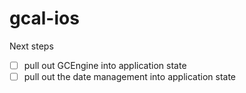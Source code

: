 # gcal-ios

Next steps

- [ ] pull out GCEngine into application state
- [ ] pull out the date management into application state

